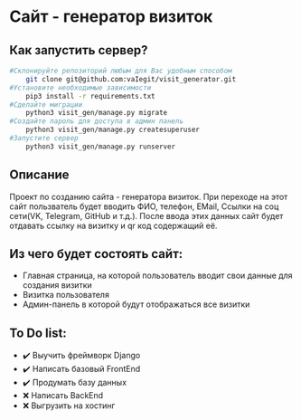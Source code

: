 # Сайт - генератор визиток
## Как запустить сервер?
```bash
#Склонируйте репозиторий любым для Вас удобным способом
    git clone git@github.com:vaIegit/visit_generator.git 
#Установите необходимые зависимости
    pip3 install -r requirements.txt 
#Сделайте миграции
    python3 visit_gen/manage.py migrate
#Создайте пароль для доступа в админ панель
    python3 visit_gen/manage.py createsuperuser
#Запустите сервер
    python3 visit_gen/manage.py runserver
```
## Описание
Проект по созданию сайта - генератора визиток.
При переходе на этот сайт пользватель будет вводить ФИО, телефон, EMail, Ссылки на соц сети(VK, Telegram, GitHub и т.д.). После ввода этих данных сайт будет отдавать ссылку на визитку и qr код содержащий её.
## Из чего будет состоять сайт:
* Главная страница, на которой пользователь вводит свои данные для создания визитки
* Визитка пользователя
* Админ-панель в которой будут отображаться все визитки
## To Do list:
- :heavy_check_mark: Выучить фреймворк Django
- :heavy_check_mark: Написать базовый FrontEnd
- :heavy_check_mark: Продумать базу данных
- :x: Написать BackEnd
- :x: Выгрузить на хостинг
